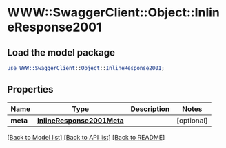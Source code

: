 # WWW::SwaggerClient::Object::InlineResponse2001

## Load the model package
```perl
use WWW::SwaggerClient::Object::InlineResponse2001;
```

## Properties
Name | Type | Description | Notes
------------ | ------------- | ------------- | -------------
**meta** | [**InlineResponse2001Meta**](InlineResponse2001Meta.md) |  | [optional] 

[[Back to Model list]](../README.md#documentation-for-models) [[Back to API list]](../README.md#documentation-for-api-endpoints) [[Back to README]](../README.md)


